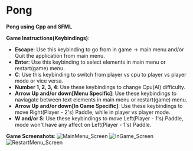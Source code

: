 # Pong
**Pong using Cpp and SFML**

**Game Instructions(Keybindings)**:
- **Escape**: Use this keybinding to go from in game -> main menu and/or Quit the application from main menu.
- **Enter**: Use this keybinding to select elements in main menu or restart(game) menu.
- **C**: Use this keybinding to switch from player vs cpu to player vs player mode or vice versa.
- **Number 1, 2, 3, 4**: Use these keybindings to change Cpu(AI) difficulty.
- **Arrow Up and/or down[Menu Specific]**: Use these keybindings to naviagate between text elements in main menu or restart(game) menu.
- **Arrow Up and/or down[In Game Specific]**: Use these keybindings to move Right(Player - 2's) Paddle, while in player vs player mode.
- **W and/or S**: Use these keybindings to move Left(Player - 1's) Paddle, mode won't have any affect on Left(Player - 1's) Paddle.

**Game Screenshots**:
![MainMenu_Screen](https://user-images.githubusercontent.com/47148900/149375575-63be9292-eb28-47ca-b640-6fe811a4cbe1.png)
![InGame_Screen](https://user-images.githubusercontent.com/47148900/149375604-ac69fbd6-e724-40b8-a7e6-b8ed989d3d84.png)
![RestartMenu_Screen](https://user-images.githubusercontent.com/47148900/149375622-2b536b4d-88ea-4e94-8a96-157f86bed898.png)
